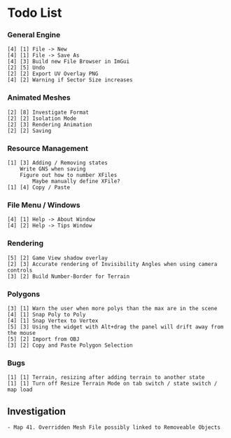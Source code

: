 ﻿# Todo List

### General Engine

    [4] [1] File -> New
    [4] [1] File -> Save As
    [4] [3] Build new File Browser in ImGui
    [2] [5] Undo
    [2] [2] Export UV Overlay PNG 
    [4] [2] Warning if Sector Size increases

### Animated Meshes

    [2] [8] Investigate Format
    [2] [2] Isolation Mode
    [2] [3] Rendering Animation
    [2] [2] Saving

### Resource Management

    [1] [3] Adding / Removing states
        Write GNS when saving
        Figure out how to number XFiles
            Maybe manually define XFile?
    [1] [4] Copy / Paste

### File Menu / Windows

    [4] [1] Help -> About Window
    [4] [2] Help -> Tips Window

### Rendering

    [5] [2] Game View shadow overlay
    [2] [3] Accurate rendering of Invisibility Angles when using camera controls
    [3] [2] Build Number-Border for Terrain

### Polygons

    [3] [1] Warn the user when more polys than the max are in the scene
    [4] [1] Snap Poly to Poly
    [4] [1] Snap Vertex to Vertex
    [5] [3] Using the widget with Alt+drag the panel will drift away from the mouse
    [5] [2] Import from OBJ
    [3] [2] Copy and Paste Polygon Selection 

### Bugs

    [1] [1] Terrain, resizing after adding terrain to another state
    [1] [1] Turn off Resize Terrain Mode on tab switch / state switch / map load

## Investigation
    - Map 41. Overridden Mesh File possibly linked to Removeable Objects 